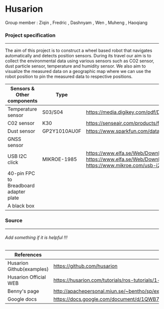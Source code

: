 # Husarion

 Group member : Ziqin , Fredric , Dashnyam , Wen , Muheng , Haoqiang

### Project specification

------

The aim of this project is to construct a wheel based robot that navigates automatically and detects position sensors. During its travel our aim is to collect the environmental data using various sensors such as CO2 sensor, dust particle sensor, temperature and humidity sensor. We also aim to visualize the measured data on a geographic map where we can use the robot position to pin the measured data to respective positions. 

| Sensors & Other components             | Type         | Datasheet                                                    |
| -------------------------------------- | ------------ | ------------------------------------------------------------ |
| Temperature sensor                     | S03/S04      | https://media.digikey.com/pdf/Data%20Sheets/VersaSense%20PDFs/S03_S04.pdf |
| C02 sensor                             | K30          | https://senseair.com/products/flexibility-counts/k30/        |
| Dust sensor                            | GP2Y1010AU0F | https://www.sparkfun.com/datasheets/Sensors/gp2y1010au_e.pdf |
| GNSS sensor                            |              |                                                              |
| USB I2C click                          | MIKROE-1985  | https://www.elfa.se/Web/Downloads/_t/ds/MIKROE-1985_eng_tds.pdf , https://www.elfa.se/Web/Downloads/_m/an/MIKROE-1985_eng_man.pdf , https://www.mikroe.com/usb-i2c-click |
| 40-pin FPC to Breadboard adapter plate |              |                                                              |
| A black box                            |              |                                                              |



### Source

------

###### Add something if it is helpful !!!

| References                | LINK                                                         |
| ------------------------- | ------------------------------------------------------------ |
| Husarion Github(examples) | https://github.com/husarion                                  |
| Husarion Official WEB     | https://husarion.com/tutorials/ros-tutorials/1-ros-introduction/ |
| Benny's page              | http://apachepersonal.miun.se/~bentho/sp/exp.htm             |
| Google docs               | https://docs.google.com/document/d/1QWB7308pqFlYp03zOa88j0bqyZHt4ugwdaBqaO2Rk4c/edit |

